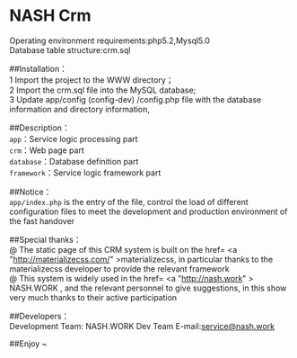 # NASH Crm

Operating environment requirements:php5.2,Mysql5.0<br>
Database table structure:crm.sql<br>

##Installation：<br>
1 Import the project to the WWW directory；<br>
2 Import the crm.sql file into the MySQL database;<br>
3 Update app/config (config-dev) /config.php file with the database information and directory information,<br>

##Description：<br>
`app`：Service logic processing part<br>
`crm`：Web page part<br>
`database`：Database definition part<br>
`framework`：Service logic framework part<br>

##Notice：<br>
`app/index.php` is the entry of the file, control the load of different configuration files to meet the development and production environment of the fast handover<br>

##Special thanks：<br>
@ The static page of this CRM system is built on the href= <a "http://materializecss.com/" >materializecss</a>, in particular thanks to the materializecss developer to provide the relevant framework<br>
@ This system is widely used in the href= <a "http://nash.work" > NASH.WORK </a>, and the relevant personnel to give suggestions, in this show very much thanks to their active participation<br>

##Developers：<br>
Development Team: NASH.WORK Dev Team
E-mail:service@nash.work<br>

##Enjoy ~
